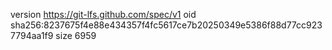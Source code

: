 version https://git-lfs.github.com/spec/v1
oid sha256:8237675f4e88e434357f4fc5617ce7b20250349e5386f88d77cc9237794aa1f9
size 6959
